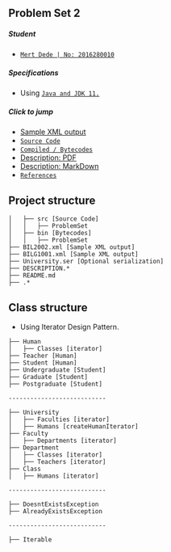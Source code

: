 ## Problem Set 2
##### Student
 - [`Mert Dede | No: 2016280010`](https://github.com/Anaxilaus)

##### Specifications
- Using [`Java and JDK 11.`](https://www.oracle.com/technetwork/java/javase/downloads/jdk11-downloads-5066655.html)

##### Click to jump
- [Sample XML output](./BIL2002.xml)
- [`Source Code`](src/Problemset)
- [`Compiled / Bytecodes`](./bin)
- [Description: PDF](./DESCRIPTION.pdf)
- [Description: MarkDown](./DESCRIPTION.md)
- [`References`](./REFERENCES.md)

## Project structure
```
│   ├── src [Source Code]
│   │   ├── ProblemSet
│   ├── bin [Bytecodes]
│   │   ├── ProblemSet
├── BIL2002.xml [Sample XML output]
├── BILG1001.xml [Sample XML output]
├── University.ser [Optional serialization]
├── DESCRIPTION.*
├── README.md
├── .*
```

## Class structure

- Using Iterator Design Pattern.

```
├── Human
│   ├── Classes [iterator]
├── Teacher [Human]
├── Student [Human]
├── Undergraduate [Student]
├── Graduate [Student]
├── Postgraduate [Student]

---------------------------

├── University
│   ├── Faculties [iterator]
│   ├── Humans [createHumanIterator]
├── Faculty
│   ├── Departments [iterator]
├── Department
│   ├── Classes [iterator]
│   ├── Teachers [iterator]
├── Class
│   ├── Humans [iterator]

---------------------------

├── DoesntExistsException
├── AlreadyExistsException

---------------------------

├── Iterable
```

